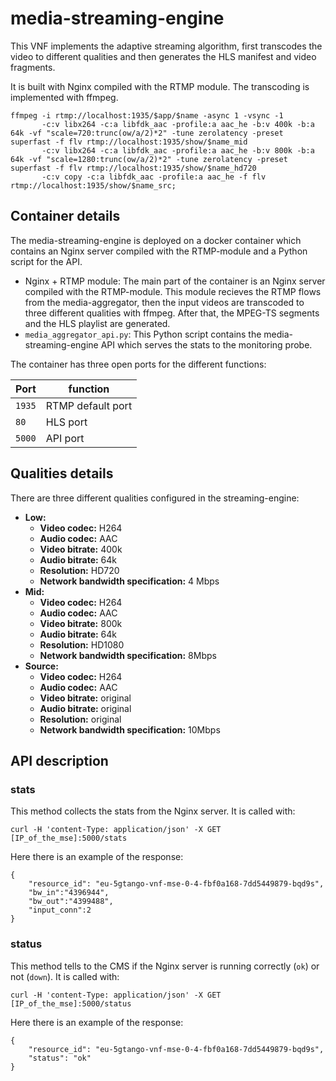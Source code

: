 # media-streaming-engine

This VNF implements the adaptive streaming algorithm, first transcodes 
the video to different qualities and then generates the HLS manifest and video fragments. 

It is built with Nginx compiled with the RTMP module. The transcoding 
is implemented with ffmpeg.
```
ffmpeg -i rtmp://localhost:1935/$app/$name -async 1 -vsync -1
       -c:v libx264 -c:a libfdk_aac -profile:a aac_he -b:v 400k -b:a 64k -vf "scale=720:trunc(ow/a/2)*2" -tune zerolatency -preset superfast -f flv rtmp://localhost:1935/show/$name_mid
       -c:v libx264 -c:a libfdk_aac -profile:a aac_he -b:v 800k -b:a 64k -vf "scale=1280:trunc(ow/a/2)*2" -tune zerolatency -preset superfast -f flv rtmp://localhost:1935/show/$name_hd720
       -c:v copy -c:a libfdk_aac -profile:a aac_he -f flv rtmp://localhost:1935/show/$name_src; 
``` 

## Container details 
The media-streaming-engine is deployed on a docker container which contains an
Nginx server compiled with the RTMP-module and a Python script for the API. 
* Nginx + RTMP module: The main part of the container is an Nginx server
compiled with the RTMP-module. This module recieves the RTMP flows from the media-aggregator, 
then the input videos are transcoded to three different qualities with ffmpeg. After that, the MPEG-TS 
segments and the HLS playlist are generated. 
* ```media_aggregator_api.py```: This Python script contains the media-streaming-engine
API which serves the stats to the monitoring probe.

The container has three open ports for the different functions: 

| Port | function |
| --- | --- |
| `1935` | RTMP default port |
| `80` | HLS port|
| `5000` | API port |

## Qualities details
There are three different qualities configured in the streaming-engine:
* **Low:** 
    * **Video codec:** H264
    * **Audio codec:** AAC
    * **Video bitrate:** 400k
    * **Audio bitrate:** 64k
    * **Resolution:** HD720
    * **Network bandwidth specification:** 4 Mbps
* **Mid:**
    * **Video codec:** H264
    * **Audio codec:** AAC
    * **Video bitrate:** 800k
    * **Audio bitrate:** 64k
    * **Resolution:** HD1080
    * **Network bandwidth specification:** 8Mbps
* **Source:**
    * **Video codec:** H264
    * **Audio codec:** AAC
    * **Video bitrate:** original
    * **Audio bitrate:** original 
    * **Resolution:** original
    * **Network bandwidth specification:** 10Mbps


## API description
### stats
This method collects the stats from the Nginx server. It is called with:
        
    curl -H 'content-Type: application/json' -X GET [IP_of_the_mse]:5000/stats    

Here there is an example of the response:

    {
        "resource_id": "eu-5gtango-vnf-mse-0-4-fbf0a168-7dd5449879-bqd9s",
        "bw_in":"4396944",
        "bw_out":"4399488",
        "input_conn":2
    }

### status
This method tells to the CMS if the Nginx server is running correctly (`ok`) or not (`down`). It is called with:

    curl -H 'content-Type: application/json' -X GET [IP_of_the_mse]:5000/status
    
Here there is an example of the response:

    {
        "resource_id": "eu-5gtango-vnf-mse-0-4-fbf0a168-7dd5449879-bqd9s", 
        "status": "ok"
    }
